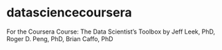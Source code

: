 # datasciencecoursera
For the Coursera Course: The Data Scientist’s Toolbox by Jeff Leek, PhD, Roger D. Peng, PhD, Brian Caffo, PhD
